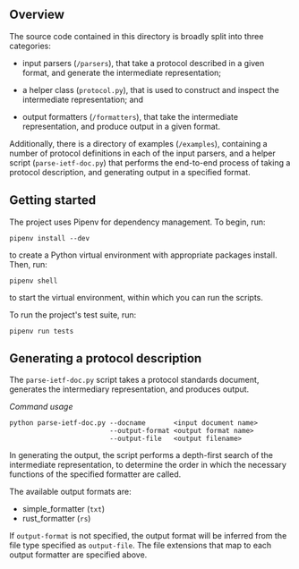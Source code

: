 Overview
--------

 The source code contained in this directory is broadly split into three
 categories:

  - input parsers (`/parsers`), that take a protocol described in a
    given format, and generate the intermediate representation;

  - a helper class (`protocol.py`), that is used to
    construct and inspect the intermediate representation; and

  - output formatters (`/formatters`), that take the intermediate
    representation, and produce output in a given format.

 Additionally, there is a directory of examples (`/examples`), containing a
 number of protocol definitions in each of the input parsers, and a helper
 script (`parse-ietf-doc.py`) that performs the end-to-end process of
 taking a protocol description, and generating output in a specified format.

 Getting started
 ---------------

 The project uses Pipenv for dependency management. To begin, run:

 ```~~~~~~~~
 pipenv install --dev
 ```

to create a Python virtual environment with appropriate packages install.
Then, run:
 ```~~~~~~~~
 pipenv shell
 ```

to start the virtual environment, within which you can run the scripts.

To run the project's test suite, run:
 ```~~~~~~~~
 pipenv run tests
 ```

 Generating a protocol description
 ---------------------------------

 The `parse-ietf-doc.py` script takes a protocol standards document,
 generates the intermediary representation, and produces
 output.

 *Command usage*

 ```
 python parse-ietf-doc.py --docname       <input document name>
                          --output-format <output format name>
                          --output-file   <output filename>
 ```

 In generating the output, the script performs a depth-first search of the
 intermediate representation, to determine the order in which the necessary
 functions of the specified formatter are called.

 The available output formats are:
  - simple_formatter (`txt`)
  - rust_formatter (`rs`)

  If `output-format` is not specified, the output format will be inferred from
  the file type specified as `output-file`. The file extensions that map to each
  output formatter are specified above.
